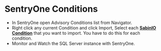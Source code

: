 # SentryOne Conditions

- In SentryOne open Advisory Conditions list from Navigator.
- Right click any current Condition and click Import, Select each __[SabinIO Condition](https://github.com/sabinio/SentryOne/tree/master/Conditions/)__ that you want to import. You have to do this for each condition.
- Monitor and Watch the SQL Server instance with SentryOne.